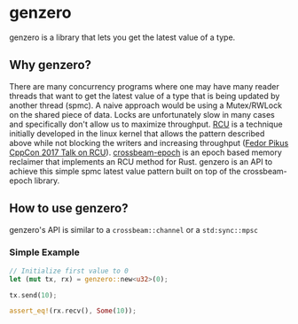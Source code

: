 # genzero

genzero is a library that lets you get the latest value of a type.

## Why genzero?
There are many concurrency programs where one may have many reader
threads that want to get the latest value of a type that is being
updated by another thread (spmc). A naive approach would be using
a Mutex/RWLock on the shared piece of data. Locks are
unfortunately slow in many cases and specifically don't allow us
to maximize
throughput. [RCU](https://en.wikipedia.org/wiki/Read-copy-update)
is a technique initially developed in the linux kernel that allows
the pattern described above while not blocking the writers and
increasing throughput ([Fedor Pikus CppCon 2017 Talk on
RCU](https://www.youtube.com/watch?v=rxQ5K9lo034)). [crossbeam-epoch](https://docs.rs/crossbeam-epoch/latest/crossbeam_epoch/)
is an epoch based memory reclaimer that implements an RCU method
for Rust. genzero is an API to achieve this simple spmc latest
value pattern built on top of the crossbeam-epoch library.

## How to use genzero?
genzero's API is similar to a `crossbeam::channel` or a `std:sync::mpsc`

### Simple Example
```rust
// Initialize first value to 0
let (mut tx, rx) = genzero::new<u32>(0);

tx.send(10);

assert_eq!(rx.recv(), Some(10));
```
